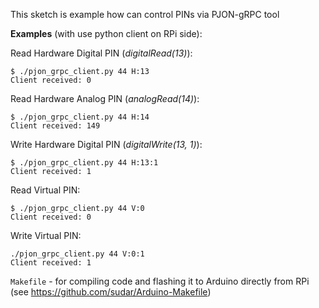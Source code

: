 This sketch is example how can control PINs via PJON-gRPC tool

**Examples** (with use python client on RPi side):

Read Hardware Digital PIN (_digitalRead(13)_):
```
$ ./pjon_grpc_client.py 44 H:13
Client received: 0
```
Read Hardware Analog PIN (_analogRead(14)_):
```
$ ./pjon_grpc_client.py 44 H:14
Client received: 149
```
Write Hardware Digital PIN (_digitalWrite(13, 1)_):
```
$ ./pjon_grpc_client.py 44 H:13:1
Client received: 1
```
Read Virtual PIN:
```
$ ./pjon_grpc_client.py 44 V:0
Client received: 0
```
Write Virtual PIN:
```
./pjon_grpc_client.py 44 V:0:1
Client received: 1
```

`Makefile` - for compiling code and flashing it to Arduino directly from RPi (see https://github.com/sudar/Arduino-Makefile)
